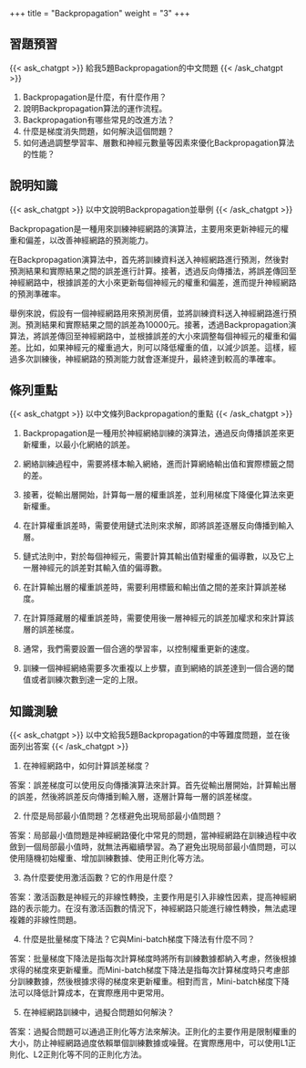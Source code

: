 +++
title = "Backpropagation"
weight = "3"
+++
## 習題預習
{{< ask_chatgpt >}}
給我5題Backpropagation的中文問題
{{< /ask_chatgpt >}}

1. Backpropagation是什麼，有什麼作用？
2. 說明Backpropagation算法的運作流程。
3. Backpropagation有哪些常見的改進方法？
4. 什麼是梯度消失問題，如何解決這個問題？
5. 如何通過調整學習率、層數和神經元數量等因素來優化Backpropagation算法的性能？   

## 說明知識
{{< ask_chatgpt >}}
以中文說明Backpropagation並舉例
{{< /ask_chatgpt >}}

Backpropagation是一種用來訓練神經網路的演算法，主要用來更新神經元的權重和偏差，以改善神經網路的預測能力。

在Backpropagation演算法中，首先將訓練資料送入神經網路進行預測，然後對預測結果和實際結果之間的誤差進行計算。接著，透過反向傳播法，將誤差傳回至神經網路中，根據誤差的大小來更新每個神經元的權重和偏差，進而提升神經網路的預測準確率。

舉例來說，假設有一個神經網路用來預測房價，並將訓練資料送入神經網路進行預測。預測結果和實際結果之間的誤差為10000元。接著，透過Backpropagation演算法，將誤差傳回至神經網路中，並根據誤差的大小來調整每個神經元的權重和偏差。比如，如果神經元的權重過大，則可以降低權重的值，以減少誤差。這樣，經過多次訓練後，神經網路的預測能力就會逐漸提升，最終達到較高的準確率。   

## 條列重點
{{< ask_chatgpt >}}
以中文條列Backpropagation的重點
{{< /ask_chatgpt >}}

1. Backpropagation是一種用於神經網絡訓練的演算法，通過反向傳播誤差來更新權重，以最小化網絡的誤差。

2. 網絡訓練過程中，需要將樣本輸入網絡，進而計算網絡輸出值和實際標籤之間的差。

3. 接著，從輸出層開始，計算每一層的權重誤差，並利用梯度下降優化算法來更新權重。

4. 在計算權重誤差時，需要使用鏈式法則來求解，即將誤差逐層反向傳播到輸入層。

5. 鏈式法則中，對於每個神經元，需要計算其輸出值對權重的偏導數，以及它上一層神經元的誤差對其輸入值的偏導數。

6. 在計算輸出層的權重誤差時，需要利用標籤和輸出值之間的差來計算誤差梯度。

7. 在計算隱藏層的權重誤差時，需要使用後一層神經元的誤差加權求和來計算該層的誤差梯度。

8. 通常，我們需要設置一個合適的學習率，以控制權重更新的速度。

9. 訓練一個神經網絡需要多次重複以上步驟，直到網絡的誤差達到一個合適的閾值或者訓練次數到達一定的上限。   

## 知識測驗
{{< ask_chatgpt >}}
以中文給我5題Backpropagation的中等難度問題，並在後面列出答案
{{< /ask_chatgpt >}}

1. 在神經網路中，如何計算誤差梯度？

答案：誤差梯度可以使用反向傳播演算法來計算。首先從輸出層開始，計算輸出層的誤差，然後將誤差反向傳播到輸入層，逐層計算每一層的誤差梯度。

2. 什麼是局部最小值問題？怎樣避免出現局部最小值問題？

答案：局部最小值問題是神經網路優化中常見的問題，當神經網路在訓練過程中收斂到一個局部最小值時，就無法再繼續學習。為了避免出現局部最小值問題，可以使用隨機初始權重、增加訓練數據、使用正則化等方法。

3. 為什麼要使用激活函數？它的作用是什麼？

答案：激活函數是神經元的非線性轉換，主要作用是引入非線性因素，提高神經網路的表示能力。在沒有激活函數的情況下，神經網路只能進行線性轉換，無法處理複雜的非線性問題。

4. 什麼是批量梯度下降法？它與Mini-batch梯度下降法有什麼不同？

答案：批量梯度下降法是指每次計算梯度時將所有訓練數據都納入考慮，然後根據求得的梯度來更新權重。而Mini-batch梯度下降法是指每次計算梯度時只考慮部分訓練數據，然後根據求得的梯度來更新權重。相對而言，Mini-batch梯度下降法可以降低計算成本，在實際應用中更常用。

5. 在神經網路訓練中，過擬合問題如何解決？

答案：過擬合問題可以通過正則化等方法來解決。正則化的主要作用是限制權重的大小，防止神經網路過度依賴單個訓練數據或噪聲。在實際應用中，可以使用L1正則化、L2正則化等不同的正則化方法。   

